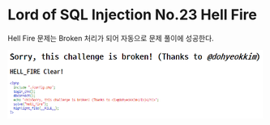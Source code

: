 # Lord of SQL Injection No.23 Hell Fire

Hell Fire 문제는 Broken 처리가 되어 자동으로 문제 풀이에 성공한다.

![Image](los_no23_hell_fire_pass.png)
